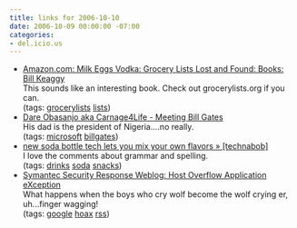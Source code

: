 ```yaml
---
title: links for 2006-10-10
date: 2006-10-09 00:00:00 -07:00
categories:
- del.icio.us
---
```


<ul class="delicious">
	<li>
		<div class="delicious-link"><a href="http://amazon.com/Milk-Eggs-Vodka-Grocery-America/dp/1581809417/">Amazon.com: Milk Eggs Vodka: Grocery Lists Lost and Found: Books: Bill Keaggy</a></div>
		<div class="delicious-extended">This sounds like an interesting book. Check out grocerylists.org if you can.</div>
		<div class="delicious-tags">(tags: <a href="http://del.icio.us/torrez/grocerylists">grocerylists</a> <a href="http://del.icio.us/torrez/lists">lists</a>)</div>
	</li>
	<li>
		<div class="delicious-link"><a href="http://www.25hoursaday.com/weblog/PermaLink.aspx?guid=6541e297-1a22-40e3-89fa-04fa19ab22b2">Dare Obasanjo aka Carnage4Life - Meeting Bill Gates</a></div>
		<div class="delicious-extended">His dad is the president of Nigeria....no really.</div>
		<div class="delicious-tags">(tags: <a href="http://del.icio.us/torrez/microsoft">microsoft</a> <a href="http://del.icio.us/torrez/billgates">billgates</a>)</div>
	</li>
	<li>
		<div class="delicious-link"><a href="http://technabob.com/blog/2006/10/06/new-soda-bottle-tech-lets-you-mix-your-own-flavors/">new soda bottle tech lets you mix your own flavors » [technabob]</a></div>
		<div class="delicious-extended">I love the comments about grammar and spelling.</div>
		<div class="delicious-tags">(tags: <a href="http://del.icio.us/torrez/drinks">drinks</a> <a href="http://del.icio.us/torrez/soda">soda</a> <a href="http://del.icio.us/torrez/snacks">snacks</a>)</div>
	</li>
	<li>
		<div class="delicious-link"><a href="http://www.symantec.com/enterprise/security_response/weblog/2006/10/host_overflow_application_exce.html">Symantec Security Response Weblog: Host Overflow Application eXception</a></div>
		<div class="delicious-extended">What happens when the boys who cry wolf become the wolf crying er, uh...finger wagging!</div>
		<div class="delicious-tags">(tags: <a href="http://del.icio.us/torrez/google">google</a> <a href="http://del.icio.us/torrez/hoax">hoax</a> <a href="http://del.icio.us/torrez/rss">rss</a>)</div>
	</li>
</ul>
